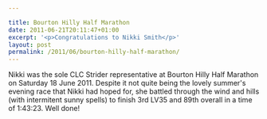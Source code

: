 ```yaml
---

title: Bourton Hilly Half Marathon
date: 2011-06-21T20:11:47+01:00
excerpt: '<p>Congratulations to Nikki Smith</p>'
layout: post
permalink: /2011/06/bourton-hilly-half-marathon/
---
```

Nikki was the sole CLC Strider representative at Bourton Hilly Half Marathon on Saturday 18 June 2011. Despite it not quite being the lovely summer's evening race that Nikki had hoped for, she battled through the wind and hills (with intermitent sunny spells) to finish 3rd LV35 and 89th overall in a time of 1:43:23. Well done!
